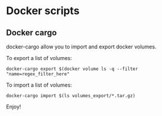 # Docker scripts

## Docker cargo

docker-cargo allow you to import and export docker volumes.

To export a list of volumes:

`docker-cargo export $(docker volume ls -q --filter "name=regex_filter_here"`


To import a list of volumes:

`docker-cargo import $(ls volumes_export/*.tar.gz)`


Enjoy!
